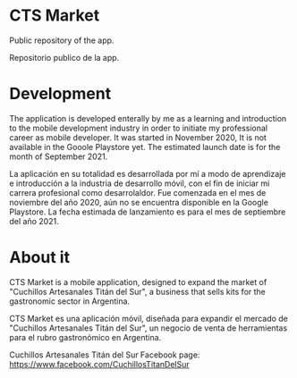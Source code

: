 # CTS Market

Public repository of the app.

Repositorio publico de la app.

# Development

The application is developed enterally by me as a learning and introduction to the mobile development industry in order to initiate my professional career as mobile developer. It was started in November 2020, It is not available in the Gooole Playstore yet. The estimated launch date is for the month of September 2021.

La aplicación en su totalidad es desarrollada por mí a modo de aprendizaje e introducción a la industria de desarrollo móvil, con el fin de iniciar mi carrera profesional como desarrolaldor. Fue comenzada en el mes de noviembre del año 2020, aún no se encuentra disponible en la Google Playstore. La fecha estimada de lanzamiento es para el mes de septiembre del año 2021.


# About it


CTS Market is a mobile application, designed to expand the market of "Cuchillos Artesanales Titán del Sur", a business that sells kits for the gastronomic sector in Argentina.

CTS Market es una aplicación móvil, diseñada para expandir el mercado de "Cuchillos Artesanales Titán del Sur", un negocio de venta de herramientas para el rubro gastronómico en Argentina.

Cuchillos Artesanales Titán del Sur Facebook page: https://www.facebook.com/CuchillosTitanDelSur

